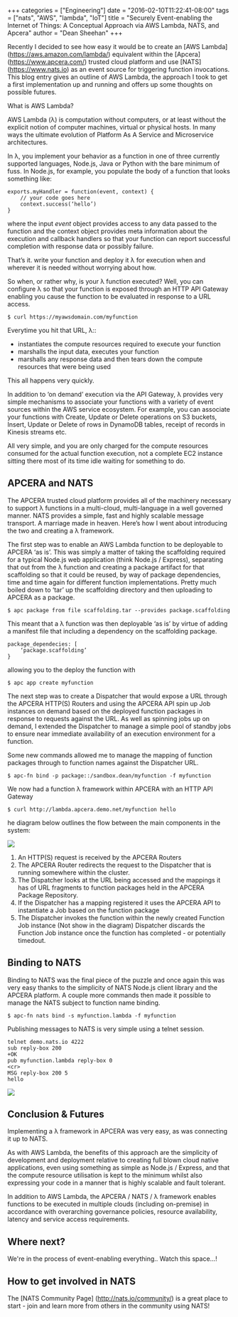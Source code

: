 +++
categories = ["Engineering"]
date = "2016-02-10T11:22:41-08:00"
tags = ["nats", "AWS", "lambda", "IoT"]
title = "Securely Event-enabling the Internet of Things: A Conceptual Approach via AWS Lambda, NATS, and Apcera"
author = "Dean Sheehan"
+++

Recently I decided to see how easy it would be to create an [AWS Lambda] (https://aws.amazon.com/lambda/) equivalent within the [Apcera] (https://www.apcera.com/) trusted cloud platform and use [NATS] (https://www.nats.io) as an event source for triggering function invocations. This blog entry gives an outline of AWS Lambda, the approach I took to get a first implementation up and running and offers up some thoughts on possible futures.

What is AWS Lambda?

AWS Lambda (&lambda;) is computation without computers, or at least without the explicit notion of computer machines, virtual or physical hosts. In many ways the ultimate evolution of Platform As A Service and Microservice architectures.

In &lambda;, you implement your behavior as a function in one of three currently supported languages, Node.js, Java or Python with the bare minimum of fuss. In Node.js, for example, you populate the body of a function that looks something like:

```
exports.myHandler = function(event, context) {
  	// your code goes here
	context.success(‘hello’)
}
```
where the input *event* object provides access to any data passed to the function and the context object provides meta information about the execution and callback handlers so that your function can report successful completion with response data or possibly failure.

That’s it. write your function and deploy it &lambda; for execution when and wherever it is needed without worrying about how.

So when, or rather why, is your &lambda; function executed? Well, you can configure &lambda; so that your function is exposed through an HTTP API Gateway enabling you cause the function to be evaluated in response to a URL access.

`$ curl https://myawsdomain.com/myfunction`

Everytime you hit that URL, &lambda;::

* instantiates the compute resources required to execute your function
* marshalls the input data, executes your function
* marshalls any response data and then tears down the compute resources that were being used

This all happens very quickly.

In addition to ‘on demand’ execution via the API Gateway, &lambda; provides very simple mechanisms to associate your functions with a variety of event sources within the AWS service ecosystem. For example, you can associate your functions with Create, Update or Delete operations on S3 buckets, Insert, Update or Delete of rows in DynamoDB tables, receipt of records in Kinesis streams etc.

All very simple, and you are only charged for the compute resources consumed for the actual function execution, not a complete EC2 instance sitting there most of its time idle waiting for something to do.

## APCERA and NATS

The APCERA trusted cloud platform provides all of the machinery necessary to support &lambda; functions in a multi-cloud, multi-language in a well governed manner. NATS provides a simple, fast and highly scalable message transport. A marriage made in heaven. Here’s how I went about introducing the two and creating a &lambda; framework.

The first step was to enable an AWS Lambda function to be deployable to APCERA ‘as is’. This was simply a matter of taking the scaffolding required for a typical Node.js web application (think Node.js / Express), separating that out from the &lambda; function and creating a package artifact for that scaffolding so that it could be reused, by way of package dependencies, time and time again for different function implementations. Pretty much boiled down to ‘tar’ up the scaffolding directory and then uploading to APCERA as a package.

`$ apc package from file scaffolding.tar --provides package.scaffolding`

This meant that a &lambda; function was then deployable ‘as is’ by virtue of adding a manifest file that including a dependency on the scaffolding package.

```
package_dependecies: [
	‘package.scaffolding’
}
```

allowing you to the deploy the function with

`$ apc app create myfunction`

The next step was to create a Dispatcher that would expose a URL through the APCERA HTTP(S) Routers and using the APCERA API spin up Job instances on demand based on the deployed function packages in response to requests against the URL. As well as spinning jobs up on demand, I extended the Dispatcher to manage a simple pool of standby jobs to ensure near immediate availability of an execution environment for a function.

Some new commands allowed me to manage the mapping of function packages through to function names against the Dispatcher URL.

`$ apc-fn bind -p package::/sandbox.dean/myfunction -f myfunction`

We now had a function &lambda; framework within APCERA with an HTTP API Gateway

`$ curl http://lambda.apcera.demo.net/myfunction hello`

he diagram below outlines the flow between the main components in the system:

<img class="img-responsive center-block" src="/img/blog/NATS_Lambda_Image_1.png">

1. An HTTP(S) request is received by the APCERA Routers
2. The APCERA Router redirects the request to the Dispatcher that is running somewhere within the cluster.
3. The Dispatcher looks at the URL being accessed and the mappings it has of URL fragments to function packages held in the APCERA Package Repository.
4. If the Dispatcher has a mapping registered it uses the APCERA API to instantiate a Job based on the function package
5. The Dispatcher invokes the function within the newly created Function Job instance
(Not show in the diagram) Dispatcher discards the Function Job instance once the function has completed - or potentially timedout.

## Binding to NATS

Binding to NATS was the final piece of the puzzle and once again this was very easy thanks to the simplicity of NATS Node.js client library and the APCERA platform. A couple more commands then made it possible to manage the NATS subject to function name binding.

`$ apc-fn nats bind -s myfunction.lambda -f myfunction`

Publishing messages to NATS is very simple using a telnet session.

```
telnet demo.nats.io 4222
sub reply-box 200
+OK
pub myfunction.lambda reply-box 0
<cr>
MSG reply-box 200 5
hello
```
<img class="img-responsive center-block" src="/img/blog/NATS_Lambda_Image_2.png">

## Conclusion & Futures
Implementing a &lambda; framework in APCERA was very easy, as was connecting it up to NATS.

As with AWS Lambda, the benefits of this approach are the simplicity of development and deployment relative to creating full blown cloud native applications, even using something as simple as Node.js / Express, and that the compute resource utilisation is kept to the minimum whilst also expressing your code in a manner that is highly scalable and fault tolerant.

In addition to AWS Lambda, the APCERA / NATS / &lambda; framework enables functions to be executed in multiple clouds (including on-premise) in accordance with overarching governance policies, resource availability, latency and service access requirements.

## Where next?

We're in the process of event-enabling everything.. Watch this space...!

## How to get involved in NATS

The [NATS Community Page] (http://nats.io/community/) is a great place to start - join and learn more from others in the community using NATS!
